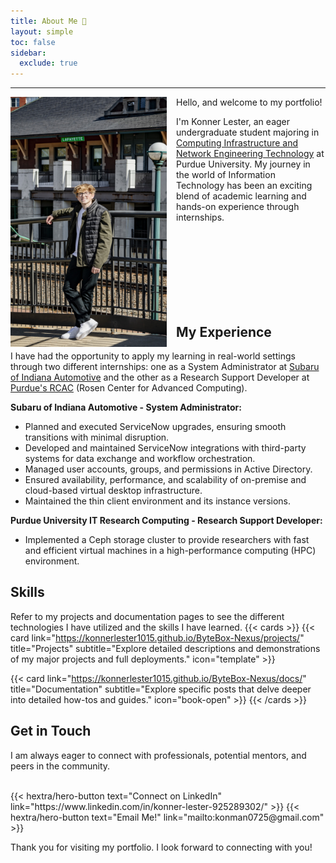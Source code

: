 ```yaml
---
title: About Me 👋
layout: simple
toc: false
sidebar:
  exclude: true
---
```

---
<img src="Me.JPG" alt="Description of image" style="float: left; margin-right: 15px; width: 250px; height: 400px;">
<p>Hello, and welcome to my portfolio! </p>


I'm Konner Lester, an eager undergraduate student majoring in [Computing Infrastructure and Network Engineering Technology](https://polytechnic.purdue.edu/degrees/computing-infrastructure-and-network-engineering-technology) at Purdue University. My journey in the world of Information Technology has been an exciting blend of academic learning and hands-on experience through internships.

<br><br><br><br><br><br><br>

## My Experience
I have had the opportunity to apply my learning in real-world settings through two different internships: one as a System Administrator at [Subaru of Indiana Automotive](https://www.subaru-sia.com/) and the other as a Research Support Developer at [Purdue's RCAC](https://www.rcac.purdue.edu/) (Rosen Center for Advanced Computing).

**Subaru of Indiana Automotive - System Administrator:**
- Planned and executed ServiceNow upgrades, ensuring smooth transitions with minimal disruption.
- Developed and maintained ServiceNow integrations with third-party systems for data exchange and workflow orchestration.
- Managed user accounts, groups, and permissions in Active Directory.
- Ensured availability, performance, and scalability of on-premise and cloud-based virtual desktop infrastructure.
- Maintained the thin client environment and its instance versions.

**Purdue University IT Research Computing - Research Support Developer:**
- Implemented a Ceph storage cluster to provide researchers with fast and efficient virtual machines in a high-performance computing (HPC) environment.


## Skills
Refer to my projects and documentation pages to see the different technologies I have utilized and the skills I have learned.
{{< cards >}} 
{{< card link="https://konnerlester1015.github.io/ByteBox-Nexus/projects/" title="Projects" subtitle="Explore detailed descriptions and demonstrations of my major projects and full deployments." icon="template" >}} 

{{< card link="https://konnerlester1015.github.io/ByteBox-Nexus/docs/" title="Documentation" subtitle="Explore specific posts that delve deeper into detailed how-tos and guides." icon="book-open" >}} 
{{< /cards >}}


## Get in Touch
I am always eager to connect with professionals, potential mentors, and peers in the community.

<br>

<div class="hx-mb-6">
{{< hextra/hero-button text="Connect on LinkedIn" link="https://www.linkedin.com/in/konner-lester-925289302/" >}}
{{< hextra/hero-button text="Email Me!" link="mailto:konman0725@gmail.com" >}}
</div>

Thank you for visiting my portfolio. I look forward to connecting with you!